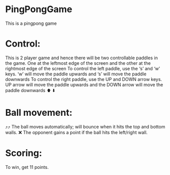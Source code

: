 # PingPongGame
 This is a pingpong game

# Control:
This is 2 player game and hence there will be two controllable paddles in the game. One at the leftmost edge of the screen and the other at the rightmost edge of the screen To control the left paddle, use the ‘s’ and ‘w’ keys. ‘w’ will move the paddle upwards and ‘s’ will move the paddle downwards To control the right paddle, use the UP and DOWN arrow keys. UP arrow will move the paddle upwards and the DOWN arrow will move the paddle downwards ⬆️ ⬇️

# Ball movement:
⤴⤴ The ball moves automatically; will bounce when it hits the top and bottom walls. ❌ The opponent gains a point if the ball hits the left/right wall.

# Scoring:
To win, get 11 points.
